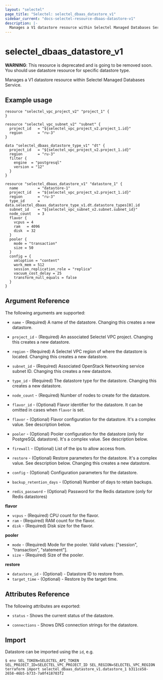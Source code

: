 ```yaml
---
layout: "selectel"
page_title: "Selectel: selectel_dbaas_datastore_v1"
sidebar_current: "docs-selectel-resource-dbaas-datastore-v1"
description: |-
  Manages a V1 datastore resource within Selectel Managed Databases Service.
---
```


# selectel\_dbaas\_datastore\_v1

**WARNING**: This resource is deprecated and is going to be removed soon. You should use datastore resource for specific datastore type.

Manages a V1 datastore resource within Selectel Managed Databases Service.

## Example usage

```hcl
resource "selectel_vpc_project_v2" "project_1" {
}

resource "selectel_vpc_subnet_v2" "subnet" {
  project_id   = "${selectel_vpc_project_v2.project_1.id}"
  region       = "ru-3"
}

data "selectel_dbaas_datastore_type_v1" "dt" {
  project_id   = "${selectel_vpc_project_v2.project_1.id}"
  region       = "ru-3"
  filter {
    engine  = "postgresql"
    version = "12"
  }
}

resource "selectel_dbaas_datastore_v1" "datastore_1" {
  name         = "datastore-1"
  project_id   = "${selectel_vpc_project_v2.project_1.id}"
  region       = "ru-3"
  type_id      = data.selectel_dbaas_datastore_type_v1.dt.datastore_types[0].id
  subnet_id    = "${selectel_vpc_subnet_v2.subnet.subnet_id}"
  node_count   = 3
  flavor {
    vcpus = 4
    ram   = 4096
    disk  = 32
  }
  pooler {
    mode = "transaction"
    size = 50
  }
  config = {
    xmloption = "content"
    work_mem = 512
    session_replication_role = "replica"
    vacuum_cost_delay = 25
    transform_null_equals = false
  }
}
```

## Argument Reference

The following arguments are supported:

* `name` - (Required) A name of the datastore.
  Changing this creates a new datastore.

* `project_id` - (Required) An associated Selectel VPC project.
  Changing this creates a new datastore.

* `region` - (Required) A Selectel VPC region of where the datastore is located.
  Changing this creates a new datastore.

* `subnet_id` - (Required) Associated OpenStack Networking service subnet ID.
  Changing this creates a new datastore.

* `type_id` - (Required) The datastore type for the datastore.
  Changing this creates a new datastore.

* `node_count` - (Required) Number of nodes to create for the datastore.

* `flavor_id` - (Optional) Flavor identifier for the datastore. It can be omitted in cases when `flavor` is set.

* `flavor` - (Optional) Flavor configuration for the datastore. It's a complex value. See description below.

* `pooler` - (Optional) Pooler configuration for the datastore (only for PostgreSQL datastore). It's a complex value. See description below.

* `firewall` - (Optional) List of the ips to allow access from.

* `restore` - (Optional) Restore parameters for the datastore. It's a complex value. See description below.
  Changing this creates a new datastore.

* `config` - (Optional) Configuration parameters for the datastore.

* `backup_retention_days` - (Optional) Number of days to retain backups.

* `redis_password` - (Optional) Password for the Redis datastore (only for Redis datastores)

**flavor**

- `vcpus` - (Required) CPU count for the flavor.
- `ram` - (Required) RAM count for the flavor.
- `disk` - (Required) Disk size for the flavor.

**pooler**

- `mode` - (Required) Mode for the pooler. Valid values: ["session", "transaction", "statement"].
- `size` - (Required) Size of the pooler.

**restore**

- `datastore_id` - (Optional) - Datastore ID to restore from.
- `target_time` - (Optional) - Restore by the target time.

## Attributes Reference

The following attributes are exported:

* `status` - Shows the current status of the datastore.

* `connections` - Shows DNS connection strings for the datastore.

## Import

Datastore can be imported using the `id`, e.g.

```shell
$ env SEL_TOKEN=SELECTEL_API_TOKEN SEL_PROJECT_ID=SELECTEL_VPC_PROJECT_ID SEL_REGION=SELECTEL_VPC_REGION terraform import selectel_dbaas_datastore_v1.datastore_1 b311ce58-2658-46b5-b733-7a0f418703f2
```
